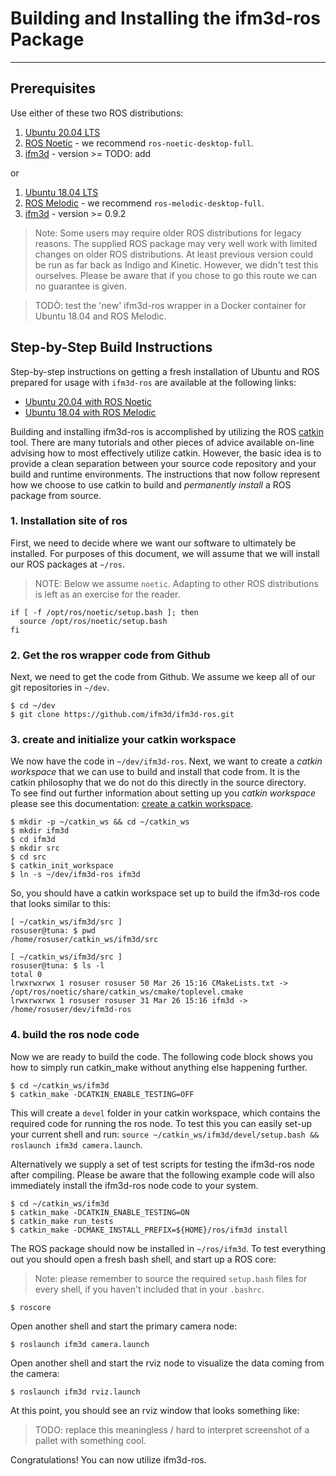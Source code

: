 # Building and Installing the ifm3d-ros Package
---------------------------------------------

## Prerequisites

Use either of these two ROS distributions:  
1. [Ubuntu 20.04 LTS](http://www.ubuntu.com)
2. [ROS Noetic](http://www.ros.org/install) - we recommend `ros-noetic-desktop-full`.
3. [ifm3d](https://github.com/ifm/ifm3d) - version >= TODO: add 

or

1. [Ubuntu 18.04 LTS](http://www.ubuntu.com)
2. [ROS Melodic](http://www.ros.org/install) - we recommend `ros-melodic-desktop-full`.
3. [ifm3d](https://github.com/ifm/ifm3d) - version >= 0.9.2

> Note: Some users may require older ROS distributions for legacy reasons. The supplied ROS package may very well work with limited changes on older ROS distributions. At least previous version could be run as far back as Indigo and Kinetic. However, we didn't test this ourselves. Please be aware that if you chose to go this route we can no guarantee is given.

> TODÒ: test the 'new' ifm3d-ros wrapper in a Docker container for Ubuntu 18.04 and ROS Melodic.


## Step-by-Step Build Instructions

Step-by-step instructions on getting a fresh installation of Ubuntu and ROS prepared for usage with `ifm3d-ros` are available at the following links:
* [Ubuntu 20.04 with ROS Noetic](noetic.md)
* [Ubuntu 18.04 with ROS Melodic](melodic.md)

Building and installing ifm3d-ros is accomplished by utilizing the ROS [catkin](http://wiki.ros.org/catkin) tool. There are many tutorials and other pieces of advice available on-line advising how to most effectively utilize catkin. However, the basic idea is to provide a clean separation between your source code repository and your build and runtime environments. The instructions that now follow represent how we choose to use catkin to build and _permanently install_ a ROS package from source.  

### 1. Installation site of ros
First, we need to decide where we want our software to ultimately be installed. For purposes of this document, we will assume that we will install our ROS packages at `~/ros`.    

>NOTE: Below we assume `noetic`. Adapting to other ROS distributions is left as an exercise for the reader.

```
if [ -f /opt/ros/noetic/setup.bash ]; then
  source /opt/ros/noetic/setup.bash
fi
```
### 2. Get the ros wrapper code from Github
Next, we need to get the code from Github. We assume we keep all of our git repositories in `~/dev`.

```
$ cd ~/dev
$ git clone https://github.com/ifm3d/ifm3d-ros.git
```

### 3. create and initialize your catkin workspace 
We now have the code in `~/dev/ifm3d-ros`. Next, we want to create a _catkin workspace_ that we can use to build and install that code from. It is the catkin philosophy that we do not do this directly in the source directory.  
To see find out further information about setting up you _catkin workspace_ please see this documentation: [create a catkin workspace](http://wiki.ros.org/catkin/Tutorials/create_a_workspace).  
```
$ mkdir -p ~/catkin_ws && cd ~/catkin_ws
$ mkdir ifm3d
$ cd ifm3d
$ mkdir src
$ cd src
$ catkin_init_workspace
$ ln -s ~/dev/ifm3d-ros ifm3d
```

So, you should have a catkin workspace set up to build the ifm3d-ros code that looks similar to this:
```
[ ~/catkin_ws/ifm3d/src ]
rosuser@tuna: $ pwd
/home/rosuser/catkin_ws/ifm3d/src

[ ~/catkin_ws/ifm3d/src ]
rosuser@tuna: $ ls -l
total 0
lrwxrwxrwx 1 rosuser rosuser 50 Mar 26 15:16 CMakeLists.txt -> /opt/ros/noetic/share/catkin_ws/cmake/toplevel.cmake
lrwxrwxrwx 1 rosuser rosuser 31 Mar 26 15:16 ifm3d -> /home/rosuser/dev/ifm3d-ros
```

### 4. build the ros node code  
Now we are ready to build the code. The following code block shows you how to simply run catkin_make without anything else happening further. 
```
$ cd ~/catkin_ws/ifm3d
$ catkin_make -DCATKIN_ENABLE_TESTING=OFF
```
This will create a `devel` folder in your catkin workspace, which contains the required code for running the ros node. To test this you can easily set-up your current shell and run: `source ~/catkin_ws/ifm3d/devel/setup.bash && roslaunch ifm3d camera.launch`.  


Alternatively we supply a set of test scripts for testing the ifm3d-ros node after compiling. Please be aware that the following example code will also immediately install the ifm3d-ros node code to your system.
```
$ cd ~/catkin_ws/ifm3d
$ catkin_make -DCATKIN_ENABLE_TESTING=ON
$ catkin_make run_tests
$ catkin_make -DCMAKE_INSTALL_PREFIX=${HOME}/ros/ifm3d install
```

The ROS package should now be installed in `~/ros/ifm3d`. To test everything out you should open a fresh bash shell, and start up a ROS core:   

> Note: please remember to source the required `setup.bash` files for every shell, if you haven't included that in your `.bashrc`.  

```
$ roscore
```

Open another shell and start the primary camera node:
```
$ roslaunch ifm3d camera.launch
```

Open another shell and start the rviz node to visualize the data coming from
the camera:
```
$ roslaunch ifm3d rviz.launch
```

At this point, you should see an rviz window that looks something like:
> TODO: replace this meaningless / hard to interpret screenshot of a pallet with something cool.

<!-- ![rviz1](figures/rviz_sample.png) -->

Congratulations! You can now utilize ifm3d-ros.
